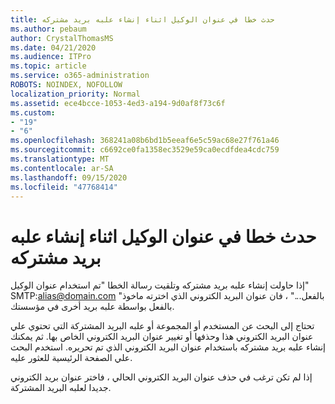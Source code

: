 ```yaml
---
title: حدث خطا في عنوان الوكيل اثناء إنشاء علبه بريد مشتركه
ms.author: pebaum
author: CrystalThomasMS
ms.date: 04/21/2020
ms.audience: ITPro
ms.topic: article
ms.service: o365-administration
ROBOTS: NOINDEX, NOFOLLOW
localization_priority: Normal
ms.assetid: ece4bcce-1053-4ed3-a194-9d0af8f73c6f
ms.custom:
- "19"
- "6"
ms.openlocfilehash: 368241a08b6bd1b5eeaf6e5c59ac68e27f761a46
ms.sourcegitcommit: c6692ce0fa1358ec3529e59ca0ecdfdea4cdc759
ms.translationtype: MT
ms.contentlocale: ar-SA
ms.lasthandoff: 09/15/2020
ms.locfileid: "47768414"
---
```

# <a name="proxy-address-error-while-creating-a-shared-mailbox"></a>حدث خطا في عنوان الوكيل اثناء إنشاء علبه بريد مشتركه

إذا حاولت إنشاء علبه بريد مشتركه وتلقيت رسالة الخطا "تم استخدام عنوان الوكيل" SMTP:alias@domain.com "بالفعل..." ، فان عنوان البريد الكتروني الذي اخترته ماخوذ بالفعل بواسطة علبه بريد أخرى في مؤسستك.
  
تحتاج إلى البحث عن المستخدم أو المجموعة أو علبه البريد المشتركة التي تحتوي علي عنوان البريد الكتروني هذا وحذفها أو تغيير عنوان البريد الكتروني الخاص بها. ثم يمكنك إنشاء علبه بريد مشتركه باستخدام عنوان البريد الكتروني الذي تم تحريره. استخدم البحث علي الصفحة الرئيسية للعثور عليه.
  
إذا لم تكن ترغب في حذف عنوان البريد الكتروني الحالي ، فاختر عنوان بريد الكتروني جديدا لعلبه البريد المشتركة.
  